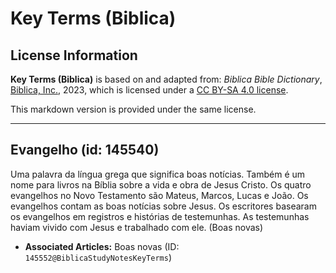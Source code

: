 # Key Terms (Biblica)

## License Information

**Key Terms (Biblica)** is based on and adapted from: _Biblica Bible Dictionary_, [Biblica, Inc.](https://www.biblica.com/), 2023, which is licensed under a [CC BY-SA 4.0 license](https://creativecommons.org/licenses/by-sa/4.0/legalcode.en).

This markdown version is provided under the same license.



--------------------------------

## Evangelho (id: 145540)

Uma palavra da língua grega que significa boas notícias. Também é um nome para livros na Bíblia sobre a vida e obra de Jesus Cristo. Os quatro evangelhos no Novo Testamento são Mateus, Marcos, Lucas e João. Os evangelhos contam as boas notícias sobre Jesus. Os escritores basearam os evangelhos em registros e histórias de testemunhas. As testemunhas haviam vivido com Jesus e trabalhado com ele. (Boas novas)

* **Associated Articles:** Boas novas (ID: `145552@BiblicaStudyNotesKeyTerms`)

